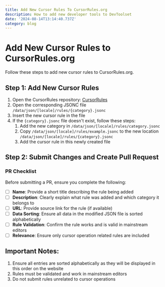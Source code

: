 ```yaml
---
title: Add New Cursor Rules To CursorRules.org
description: How to add new developer tools to DevToolset
date: '2024-08-14T13:14:40.737Z'
category: blog
---
```



# Add New Cursor Rules to CursorRules.org

Follow these steps to add new cursor rules to CursorRules.org.

## Step 1: Add New Cursor Rules

1. Open the CursorRules repository: [CursorRules](https://github.com/lord97j/cursorrules/)
2. Open the corresponding JSONC file `/data/json/[locale]/rules/{category}.jsonc`
3. Insert the new cursor rule in the file
4. If the `{category}.jsonc` file doesn't exist, follow these steps:
     1. Add the new category in `/data/json/[locale]/rules/category.jsonc`
     2. Copy `/data/json/[locale]/rules/example.jsonc` to the new location `/data/json/[locale]/rules/{category}.jsonc`
     3. Add the cursor rule in this newly created file

## Step 2: Submit Changes and Create Pull Request

### PR Checklist

Before submitting a PR, ensure you complete the following:

- [ ] **Name**: Provide a short title describing the rule being added
- [ ] **Description**: Clearly explain what rule was added and which category it belongs to
- [ ] **URL**: Provide source link for the rule (if available)
- [ ] **Data Sorting**: Ensure all data in the modified JSON file is sorted alphabetically
- [ ] **Rule Validation**: Confirm the rule works and is valid in mainstream editors
- [ ] **Relevance**: Ensure only cursor operation related rules are included

## Important Notes:

1. Ensure all entries are sorted alphabetically as they will be displayed in this order on the website
2. Rules must be validated and work in mainstream editors
3. Do not submit rules unrelated to cursor operations
